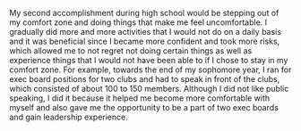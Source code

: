 My second accomplishment during high school would be stepping out of my comfort zone and doing things that make me feel uncomfortable. 
I gradually did more and more activities that I would not do on a daily basis and it was beneficial since I became more confident and took
more risks, which allowed me to not regret not doing certain things as well as experience things that I would not have been able to if I 
chose to stay in my comfort zone. For example, towards the end of my sophomore year, I ran for exec board positions for two clubs
and had to speak in front of the clubs, which consisted of about 100 to 150 members. Although I did not like public speaking, I did it because
it helped me become more comfortable with myself and also gave me the opportunity to be a part of two exec boards and gain leadership experience. 
